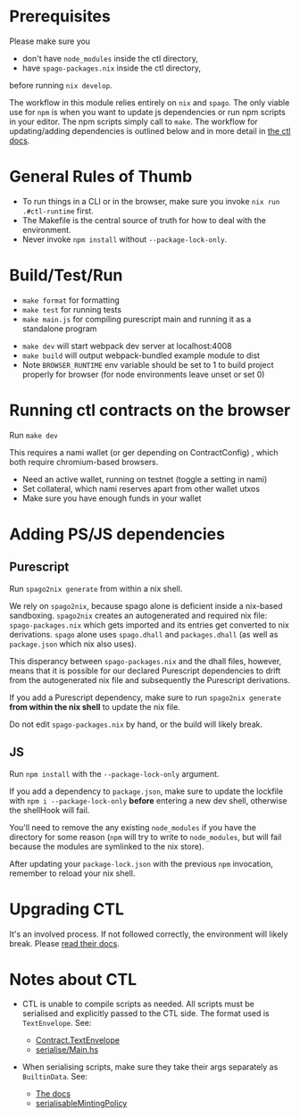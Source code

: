 # Prerequisites
Please make sure you
- don't have `node_modules` inside the ctl directory,
- have `spago-packages.nix` inside the ctl directory,

before running `nix develop`.

The workflow in this module relies entirely on `nix` and `spago`. The only viable use for `npm` is
when you want to update js dependencies or run npm scripts in your editor. The npm scripts simply
call to `make`. The workflow for updating/adding dependencies is outlined below and in more detail
in [the ctl docs](https://github.com/Plutonomicon/cardano-transaction-lib/tree/develop/doc).

# General Rules of Thumb
* To run things in a CLI or in the browser, make sure you invoke `nix run .#ctl-runtime` first.
* The Makefile is the central source of truth for how to deal with the environment.
* Never invoke `npm install` without `--package-lock-only`.

# Build/Test/Run
* `make format` for formatting
* `make test` for running tests
* `make main.js` for compiling purescript main and running it as a standalone program
<!-- TODO: deprecate webpack? change make dev to call spago repl and make build to call spago build -->
* `make dev` will start webpack dev server at localhost:4008
* `make build` will output webpack-bundled example module to dist
* Note `BROWSER_RUNTIME` env variable should be set to 1 to build project properly for browser (for
node environments leave unset or set 0)

# Running ctl contracts on the browser

Run `make dev`

This requires a nami wallet (or ger depending on ContractConfig) , which both require chromium-based
browsers.
* Need an active wallet, running on testnet (toggle a setting in nami)
* Set collateral, which nami reserves apart from other wallet utxos
* Make sure you have enough funds in your wallet
<!-- END TODO -->

# Adding PS/JS dependencies

## Purescript
Run `spago2nix generate` from within a nix shell.

We rely on `spago2nix`, because spago alone is deficient inside a nix-based sandboxing. `spago2nix`
creates an autogenerated and required nix file: `spago-packages.nix` which gets imported and its
entries get converted to nix derivations. `spago` alone uses `spago.dhall` and `packages.dhall` (as
well as `package.json` which nix also uses).

This disperancy between `spago-packages.nix` and the dhall files, however, means that it is possible
for our declared Purescript dependencies to drift from the autogenerated nix file and subsequently
the Purescript derivations.

If you add a Purescript dependency, make sure to run `spago2nix generate` **from within the nix shell**
to update the nix file.

Do not edit `spago-packages.nix` by hand, or the build will likely break.

## JS
Run `npm install` with the `--package-lock-only` argument.

If you add a dependency to `package.json`, make sure to update the lockfile with
`npm i --package-lock-only` **before** entering a new dev shell, otherwise the shellHook will fail.

You'll need to remove the any existing `node_modules` if you have the directory for some reason
(`npm` will try to write to `node_modules`, but will fail because the modules are symlinked to the
nix store).

After updating your `package-lock.json` with the previous `npm` invocation, remember to reload your
nix shell.

# Upgrading CTL
It's an involved process. If not followed correctly, the environment will likely break. Please
[read their docs](https://github.com/Plutonomicon/cardano-transaction-lib/blob/develop/doc/ctl-as-dependency.md#upgrading-ctl).

# Notes about CTL
* CTL is unable to compile scripts as needed. All scripts must be serialised and explicitly passed
to the CTL side. The format used is `TextEnvelope`. See:
  * [Contract.TextEnvelope](https://plutonomicon.github.io/cardano-transaction-lib/Contract.TextEnvelope.html)
  * [serialise/Main.hs](../app/serialise/Main.hs)

* When serialising scripts, make sure they take their args separately as `BuiltinData`. See:
  * [The docs](https://github.com/Plutonomicon/cardano-transaction-lib/blob/develop/doc/plutus-comparison.md#applying-arguments-to-parameterized-scripts)
  * [serialisableMintingPolicy](../src/TrustlessSidechain/OnChain/FUELMintingPolicy.hs)
